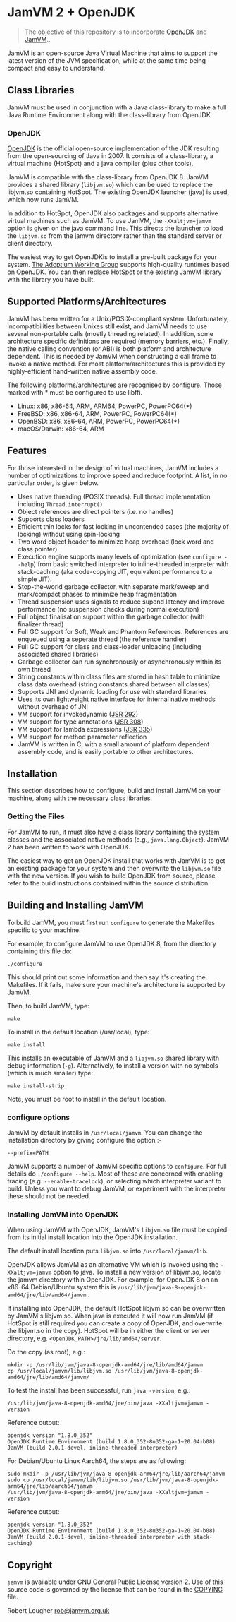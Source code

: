 # JamVM 2 + OpenJDK
> The objective of this repository is to incorporate [OpenJDK](https://openjdk.org/) and [JamVM](https://jamvm.sourceforge.net/)..

JamVM is an open-source Java Virtual Machine that aims to support the
latest version of the JVM specification, while at the same time being
compact and easy to understand.

## Class Libraries

JamVM must be used in conjunction with a Java class-library to make
a full Java Runtime Environment along with the class-library from
OpenJDK.

### OpenJDK

[OpenJDK](https://openjdk.org/) is the official open-source implementation of the JDK resulting
from the open-sourcing of Java in 2007.  It consists of a class-library,
a virtual machine (HotSpot) and a java compiler (plus other tools).

JamVM is compatible with the class-library from OpenJDK 8. JamVM provides
a shared library (`libjvm.so`) which can be used to replace the libjvm.so
containing HotSpot. The existing OpenJDK launcher (java) is used, which
now runs JamVM.

In addition to HotSpot, OpenJDK also packages and supports alternative
virtual machines such as JamVM.  To use JamVM, the `-XXaltjvm=jamvm` option
is given on the java command line.  This directs the launcher to load the
`libjvm.so` from the jamvm directory rather than the standard server or
client directory.

The easiest way to get OpenJDKis to install a pre-built package for your system.
[The Adoptium Working Group](https://adoptium.net/) supports high-quality runtimes
based on OpenJDK.  You can then replace HotSpot or the existing JamVM library
with the library you have built.

## Supported Platforms/Architectures

JamVM has been written for a Unix/POSIX-compliant system.  Unfortunately,
incompatibilities between Unixes still exist, and JamVM needs to use several
non-portable calls (mostly threading related).  In addition, some architecture
specific definitions are required (memory barriers, etc.).  Finally, the
native calling convention (or ABI) is both platform and architecture
dependent.  This is needed by JamVM when constructing a call frame to invoke
a native method.  For most platform/architectures this is provided by
highly-efficient hand-written native assembly code.

The following platforms/architectures are recognised by configure.  Those
marked with * must be configured to use libffi.

- Linux: x86, x86-64, ARM, ARM64, PowerPC, PowerPC64(*)
- FreeBSD: x86, x86-64, ARM, PowerPC, PowerPC64(*)
- OpenBSD: x86, x86-64, ARM, PowerPC, PowerPC64(*)
- macOS/Darwin: x86-64, ARM

## Features

For those interested in the design of virtual machines, JamVM includes a number
of optimizations to improve speed and reduce footprint.  A list, in no
particular order, is given below.
- Uses native threading (POSIX threads).  Full thread implementation including
  `Thread.interrupt()`
- Object references are direct pointers (i.e. no handles)
- Supports class loaders
- Efficient thin locks for fast locking in uncontended cases (the majority of
  locking) without using spin-locking
- Two word object header to minimize heap overhead (lock word and class pointer)
- Execution engine supports many levels of optimization (see `configure --help`)
  from basic switched interpreter to inline-threaded interpreter with stack-caching
  (aka code-copying JIT, equivalent performance to a simple JIT).
- Stop-the-world garbage collector, with separate mark/sweep and mark/compact
  phases to minimize heap fragmentation
- Thread suspension uses signals to reduce supend latency and improve performance
  (no suspension checks during normal execution)
- Full object finalisation support within the garbage collector
  (with finalizer thread)
- Full GC support for Soft, Weak and Phantom References.  References
  are enqueued using a seperate thread (the reference handler)
- Full GC support for class and class-loader unloading (including associated
  shared libraries)
- Garbage collector can run synchronously or asynchronously within its own
  thread
- String constants within class files are stored in hash table to minimize
  class data overhead (string constants shared between all classes)
- Supports JNI and dynamic loading for use with standard libraries
- Uses its own lightweight native interface for internal native methods
  without overhead of JNI 
- VM support for invokedynamic ([JSR 292](https://jcp.org/en/jsr/detail?id=292))
- VM support for type annotations ([JSR 308](https://jcp.org/en/jsr/detail?id=308))
- VM support for lambda expressions ([JSR 335](https://jcp.org/en/jsr/detail?id=335))
- VM support for method parameter reflection
- JamVM is written in C, with a small amount of platform dependent assembly
  code, and is easily portable to other architectures.

## Installation

This section describes how to configure, build and install JamVM on
your machine, along with the necessary class libraries.

### Getting the Files

For JamVM to run, it must also have a class library containing the system
classes and the associated native methods (e.g., `java.lang.Object`).
JamVM 2 has been written to work with OpenJDK.

The easiest way to get an OpenJDK install that works with JamVM is to get
an existing package for your system and then overwrite the `libjvm.so`
file with the new version.  If you wish to build OpenJDK from source,
please refer to the build instructions contained within the source distribution.

## Building and Installing JamVM

To build JamVM, you must first run `configure` to generate the Makefiles
specific to your machine.

For example, to configure JamVM to use OpenJDK 8, from the directory
containing this file do:
```shell
./configure 
```

This should print out some information and then say it's creating
the Makefiles.  If it fails, make sure your machine's architecture
is supported by JamVM.

Then, to build JamVM, type:
```shell
make
```

To install in the default location (/usr/local), type:
```shell
make install
```

This installs an executable of JamVM and a `libjvm.so` shared library with
debug information (`-g`).  Alternatively, to install a version with no symbols
(which is much smaller) type:
```shell
make install-strip
```

Note, you must be root to install in the default location.


### configure options

JamVM by default installs in `/usr/local/jamvm`.  You can change the
installation directory by giving configure the option :-
```
--prefix=PATH
```

JamVM supports a number of JamVM specific options to `configure`.
For full details do `./configure --help`.  Most of these are concerned
with enabling tracing (e.g. `--enable-tracelock`), or selecting which
interpreter variant to build.  Unless you want to debug JamVM, or
experiment with the interpreter these should not be needed.

### Installing JamVM into OpenJDK

When using JamVM with OpenJDK, JamVM's `libjvm.so` file must be
copied from its initial install location into the OpenJDK
installation.

The default install location puts `libjvm.so` into `/usr/local/jamvm/lib`.

OpenJDK allows JamVM as an alternative VM which is invoked using the
`-XXaltjvm=jamvm` option to java.  To install a new version of libjvm.so,
locate the jamvm directory within OpenJDK.  For example, for OpenJDK 8 on
an x86-64 Debian/Ubuntu system this is `/usr/lib/jvm/java-8-openjdk-amd64/jre/lib/amd64/jamvm` .

If installing into OpenJDK, the default HotSpot libjvm.so can be overwritten
by JamVM's libjvm.so.  When java is executed it will now run JamVM (if
HotSpot is still required you can create a copy of OpenJDK, and overwrite
the libjvm.so in the copy).  HotSpot will be in either the client or server
directory, e.g. `<OpenJDK_PATH>/jre/lib/amd64/server`.

Do the copy (as root), e.g.:
```shell
mkdir -p /usr/lib/jvm/java-8-openjdk-amd64/jre/lib/amd64/jamvm
cp /usr/local/jamvm/lib/libjvm.so /usr/lib/jvm/java-8-openjdk-amd64/jre/lib/amd64/jamvm/
```

To test the install has been successful, run `java -version`, e.g.:
```shell
/usr/lib/jvm/java-8-openjdk-amd64/jre/bin/java -XXaltjvm=jamvm -version
```

Reference output:
```
openjdk version "1.8.0_352"
OpenJDK Runtime Environment (build 1.8.0_352-8u352-ga-1~20.04-b08)
JamVM (build 2.0.1-devel, inline-threaded interpreter)
```

For Debian/Ubuntu Linux Aarch64, the steps are as following:
```shell
sudo mkdir -p /usr/lib/jvm/java-8-openjdk-arm64/jre/lib/aarch64/jamvm
sudo cp /usr/local/jamvm/lib/libjvm.so /usr/lib/jvm/java-8-openjdk-arm64/jre/lib/aarch64/jamvm
/usr/lib/jvm/java-8-openjdk-arm64/jre/bin/java -XXaltjvm=jamvm -version
```

Reference output:
```
openjdk version "1.8.0_352"
OpenJDK Runtime Environment (build 1.8.0_352-8u352-ga-1~20.04-b08)
JamVM (build 2.0.1-devel, inline-threaded interpreter with stack-caching)
```

## Copyright

`jamvm` is available under GNU General Public License version 2.
Use of this source code is governed by the license that can be found in the [COPYING](COPYING) file.

Robert Lougher <rob@jamvm.org.uk>
